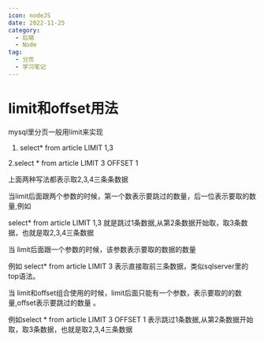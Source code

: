 ```yaml
---
icon: nodeJS
date: 2022-11-25
category:
  - 后端
  - Node
tag:
  - 分页
  - 学习笔记
---
```


# limit和offset用法

mysql里分页一般用limit来实现

1. select* from article LIMIT 1,3

2.select * from article LIMIT 3 OFFSET 1

上面两种写法都表示取2,3,4三条条数据

 

当limit后面跟两个参数的时候，第一个数表示要跳过的数量，后一位表示要取的数量,例如

select* from article LIMIT 1,3 就是跳过1条数据,从第2条数据开始取，取3条数据，也就是取2,3,4三条数据

当 limit后面跟一个参数的时候，该参数表示要取的数据的数量

例如 select* from article LIMIT 3  表示直接取前三条数据，类似sqlserver里的top语法。

当 limit和offset组合使用的时候，limit后面只能有一个参数，表示要取的的数量,offset表示要跳过的数量 。

例如select * from article LIMIT 3 OFFSET 1 表示跳过1条数据,从第2条数据开始取，取3条数据，也就是取2,3,4三条数据